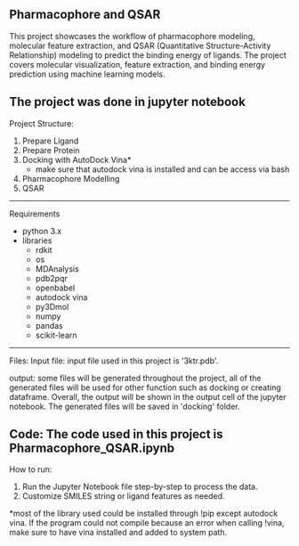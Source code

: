 Pharmacophore and QSAR
---
This project showcases the workflow of pharmacophore modeling, molecular feature extraction, and QSAR (Quantitative Structure-Activity Relationship) modeling to predict the binding energy of ligands. The project covers molecular visualization, feature extraction, and binding energy prediction using machine learning models.

The project was done in jupyter notebook
---
Project Structure:
1. Prepare Ligand
2. Prepare Protein
3. Docking with AutoDock Vina*
   - make sure that autodock vina is installed and can be access via bash
4. Pharmacophore Modelling
5. QSAR
---
Requirements
- python 3.x
- libraries
  - rdkit
  - os
  - MDAnalysis
  - pdb2pqr
  - openbabel
  - autodock vina
  - py3Dmol
  - numpy
  - pandas
  - scikit-learn
---
Files:
Input file: 
  input file used in this project is '3ktr.pdb'.

output:
  some files will be generated throughout the project, all of the generated files will be used for other function such as docking or creating dataframe. Overall, the output will be shown in the output cell of the jupyter notebook. The generated files will be saved in 'docking' folder.

Code:
  The code used in this project is Pharmacophore_QSAR.ipynb
---
How to run:
  1. Run the Jupyter Notebook file step-by-step to process the data.
  2. Customize SMILES string or ligand features as needed.

*most of the library used could be installed through !pip except autodock vina. If the program could not compile because an error when calling !vina, make sure to have vina installed and added to system path.
